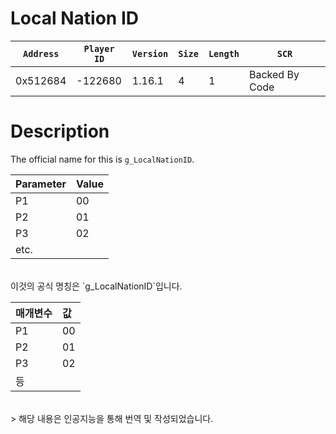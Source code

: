 # Local Nation ID

| `Address` | `Player ID` | `Version` | `Size` | `Length` | `SCR` |
| ---------- | ----------- | --------- | ------ | -------- | ---- |
| 0x512684 | -122680 | 1.16.1 | 4 | 1 | Backed By Code |

# Description

The official name for this is `g_LocalNationID`.

| Parameter | Value |
| :-------- | :---- |
| P1        | 00    |
| P2        | 01    |
| P3        | 02    |
| etc.      |       |

<br>
이것의 공식 명칭은 `g_LocalNationID`입니다.

| 매개변수 | 값 |
| :------- | :--- |
| P1       | 00   |
| P2       | 01   |
| P3       | 02   |
| 등       |      |

<br>
> 해당 내용은 인공지능을 통해 번역 및 작성되었습니다.